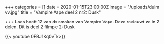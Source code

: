+++
categories = []
date = 2020-01-15T23:00:00Z
image = "/uploads/duim vv.jpg"
title = "Vampire Vape deel 2 nr2: Dusk"

+++
Loes heeft 12 van de smaken van Vampire Vape. Deze revieuwt ze in 2 delen. Dit is deel 2 filmpje 2: Dusk

{{< youtube 0FBJ1Kq0vTk>}}